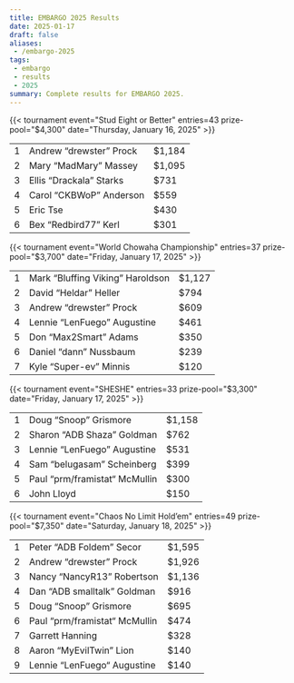 ```yaml
---
title: EMBARGO 2025 Results
date: 2025-01-17
draft: false
aliases:
 - /embargo-2025
tags:
 - embargo
 - results
 - 2025
summary: Complete results for EMBARGO 2025.
---
```


{{< tournament
event="Stud Eight or Better"
entries=43
prize-pool="$4,300"
date="Thursday, January 16, 2025" >}}

|   |                         |        |
|--:|-------------------------|--------|
| 1 | Andrew “drewster” Prock | $1,184 |
| 2 | Mary “MadMary” Massey   | $1,095 |
| 3 | Ellis “Drackala” Starks | $731   |
| 4 | Carol “CKBWoP” Anderson | $559   |
| 5 | Eric Tse                | $430   |
| 6 | Bex “Redbird77” Kerl    | $301   |


{{< tournament
    event="World Chowaha Championship"
    entries=37
    prize-pool="$3,700"
    date="Friday, January 17, 2025" >}}

|   |                                  |        |
|--:|----------------------------------|--------|
| 1 | Mark “Bluffing Viking” Haroldson | $1,127 |
| 2 | David “Heldar” Heller            | $794   |
| 3 | Andrew “drewster” Prock          | $609   |
| 4 | Lennie “LenFuego” Augustine      | $461   |
| 5 | Don “Max2Smart” Adams            | $350   |
| 6 | Daniel “dann” Nussbaum           | $239   |
| 7 | Kyle “Super-ev” Minnis           | $120   |

{{< tournament
    event="SHESHE"
    entries=33
    prize-pool="$3,300"
    date="Friday, January 17, 2025" >}}

|   |                               |        |
|--:|-------------------------------|--------|
| 1 | Doug “Snoop” Grismore         | $1,158 |
| 2 | Sharon “ADB Shaza” Goldman    | $762   |
| 3 | Lennie “LenFuego” Augustine   | $531   |
| 4 | Sam “belugasam” Scheinberg    | $399   |
| 5 | Paul “prm/framistat“ McMullin | $300   |
| 6 | John Lloyd                    | $150   |

{{< tournament
    event="Chaos No Limit Hold’em"
    entries=49
    prize-pool="$7,350"
    date="Saturday, January 18, 2025" >}}

|   |                               |        |
|--:|-------------------------------|--------|
| 1 | Peter “ADB Foldem” Secor      | $1,595 |
| 2 | Andrew “drewster” Prock       | $1,926 |
| 3 | Nancy “NancyR13” Robertson    | $1,136 |
| 4 | Dan “ADB smalltalk” Goldman   | $916   |
| 5 | Doug “Snoop” Grismore         | $695   |
| 6 | Paul “prm/framistat“ McMullin | $474   |
| 7 | Garrett Hanning               | $328   |
| 8 | Aaron “MyEvilTwin” Lion       | $140   |
| 9 | Lennie “LenFuego“ Augustine   | $140   |

